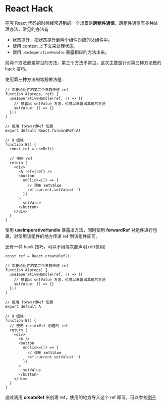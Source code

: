 # React Hack

在写 React 代码的时候经常遇到的一个场景是**跨组件通信**，跨组件通信有多种处理办法，常见的办法有

- 状态提升，把状态提升到两个组件对应的父组件中。
- 使用 context 上下文来处理状态。
- 使用 `useImperativeHandle` 暴露相应的方法出来。

前两个方法都是常见的方法，第三个方法不常见，这次主要是针对第三种方法做的 hack 技巧。

使用第三种方法的常规做法是:

```tsx
// 需要给组件的第二个参数传递 ref
function A(props, ref) {
  useImperativeHandle(ref, () => ({
    // 暴露出 setValue 方法，也可以暴露出其他的方法
    setValue: () => {}
  }))
}

// 使用 forwardRef 包裹
export default React.forwardRef(A)

// B 组件
function B() {
  const ref = useRef()

  // 使用 ref
  return (
    <div>
      <A ref={ref} />
      <button
        onClick={() => {
          // 调用 setValue
          ref.current.setValue('')
        }}
      >
        setValue
      </button>
    </div>
  )
}
```

使用 **useImperativeHandle** 暴露出方法，同时使用 **forwardRef** 对组件进行包裹，对使用该组件的地方传递 ref 到该组件即可。

还有一种 hack 技巧，可以不用每次都声明 ref(慎用)

```tsx
const ref = React.createRef()

// 需要给组件的第二个参数传递 ref
function A(props) {
  useImperativeHandle(ref, () => ({
    // 暴露出 setValue 方法，也可以暴露出其他的方法
    setValue: () => {}
  }))
}

// 使用 forwardRef 包裹
export default A

// B 组件
function B() {
  // 使用 createRef 创建的 ref
  return (
    <div>
      <A />
      <button
        onClick={() => {
          // 调用 setValue
          ref.current.setValue('')
        }}
      >
        setValue
      </button>
    </div>
  )
}
```

通过调用 **createRef** 来创建 ref，使用的地方导入这个 ref 即可。可以参考[例子](https://codesandbox.io/s/keen-wave-kcoxh)
